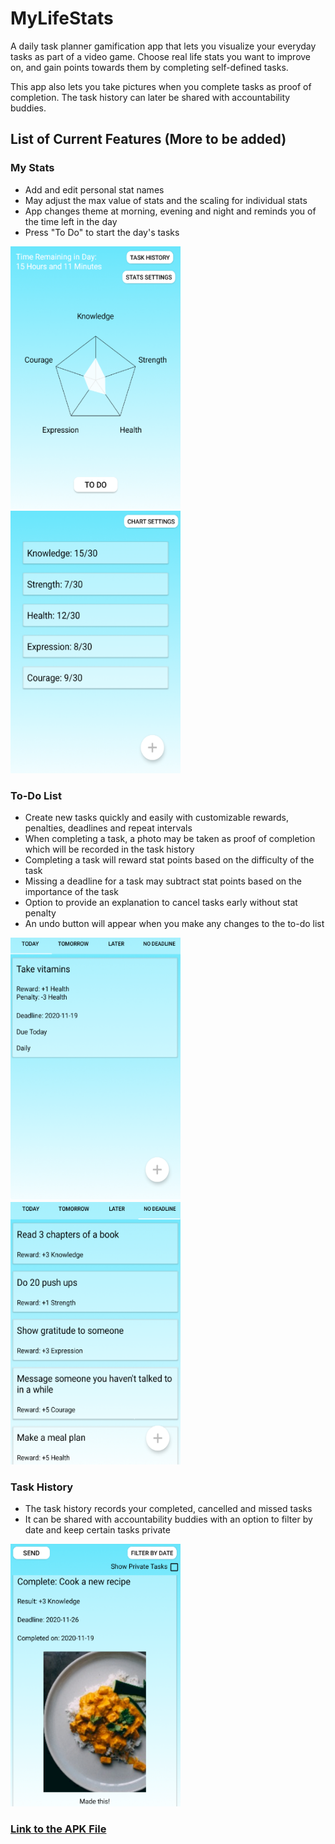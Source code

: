 # MyLifeStats
A daily task planner gamification app that lets you visualize your everyday tasks as part of a video game. Choose real life stats you want to improve on, and gain points towards them by completing self-defined tasks.

This app also lets you take pictures when you complete tasks as proof of completion. The task history can later be shared with accountability buddies.

## List of Current Features (More to be added)
### My Stats
- Add and edit personal stat names
- May adjust the max value of stats and the scaling for individual stats
- App changes theme at morning, evening and night and reminds you of the time left in the day
- Press "To Do" to start the day's tasks
<p float="left">
<img src="./screenshots/main_morning.png" width="272" height="420" />
<img src="./screenshots/stats_morning.png" width="272" height="420" />
</p>

### To-Do List
- Create new tasks quickly and easily with customizable rewards, penalties, deadlines and repeat intervals
- When completing a task, a photo may be taken as proof of completion which will be recorded in the task history
- Completing a task will reward stat points based on the difficulty of the task
- Missing a deadline for a task may subtract stat points based on the importance of the task
- Option to provide an explanation to cancel tasks early without stat penalty
- An undo button will appear when you make any changes to the to-do list
<p float="left">
<img src="./screenshots/todo_today_morning.png" width="272" height="420" />
<img src="./screenshots/todo_nodeadline_morning.png" width="272" height="420" />
</p>

### Task History
- The task history records your completed, cancelled and missed tasks
- It can be shared with accountability buddies with an option to filter by date and keep certain tasks private
<img src="./screenshots/taskhistory_complete_cooking.png" width="272" height="420" />

### [Link to the APK File](https://drive.google.com/file/d/1_Duwxvquy771WhmDOKegpYu_FFuz9MG9/view?usp=sharing)
